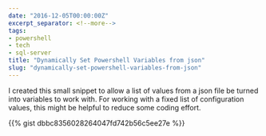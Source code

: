```yaml
---
date: "2016-12-05T00:00:00Z"
excerpt_separator: <!--more-->
tags:
- powershell
- tech
- sql-server
title: "Dynamically Set Powershell Variables from json"
slug: "dynamically-set-powershell-variables-from-json"
---
```


I created this small snippet to allow a list of values from a json file be turned into variables to work with. For working with a fixed list of configuration values, this might be helpful to reduce some coding effort.
<!--more-->
{{% gist dbbc8356028264047fd742b56c5ee27e %}}

